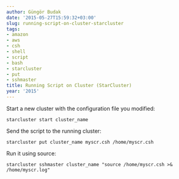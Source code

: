 ```yaml
---
author: Güngör Budak
date: '2015-05-27T15:59:32+03:00'
slug: running-script-on-cluster-starcluster
tags:
- amazon
- aws
- csh
- shell
- script
- bash
- starcluster
- put
- sshmaster
title: Running Script on Cluster (StarCluster)
year: '2015'
---
```


Start a new cluster with the configuration file you modified:

    starcluster start cluster_name

Send the script to the running cluster:

    starcluster put cluster_name myscr.csh /home/myscr.csh

Run it using source:

    starcluster sshmaster cluster_name "source /home/myscr.csh >& /home/myscr.log"
